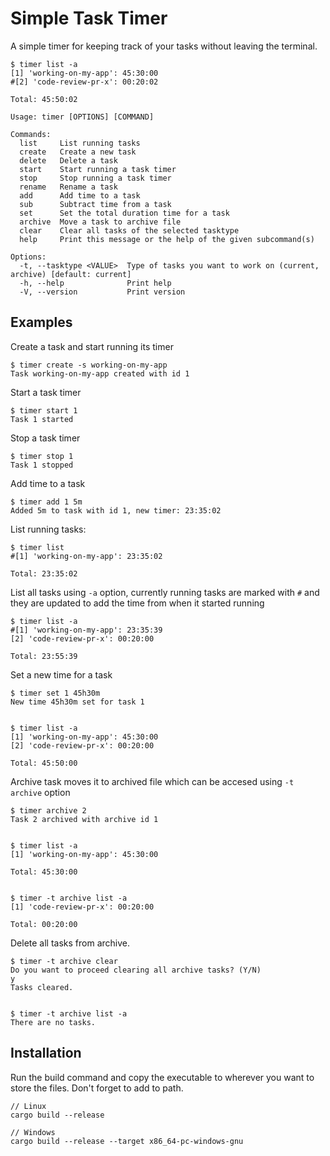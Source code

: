 # Simple Task Timer

A simple timer for keeping track of your tasks without leaving the terminal.

```
$ timer list -a
[1] 'working-on-my-app': 45:30:00
#[2] 'code-review-pr-x': 00:20:02

Total: 45:50:02
```

```
Usage: timer [OPTIONS] [COMMAND]

Commands:
  list     List running tasks
  create   Create a new task
  delete   Delete a task
  start    Start running a task timer
  stop     Stop running a task timer
  rename   Rename a task
  add      Add time to a task
  sub      Subtract time from a task
  set      Set the total duration time for a task
  archive  Move a task to archive file
  clear    Clear all tasks of the selected tasktype
  help     Print this message or the help of the given subcommand(s)

Options:
  -t, --tasktype <VALUE>  Type of tasks you want to work on (current, archive) [default: current]
  -h, --help              Print help
  -V, --version           Print version
```

## Examples

Create a task and start running its timer

```
$ timer create -s working-on-my-app
Task working-on-my-app created with id 1
```

Start a task timer

```
$ timer start 1
Task 1 started
```

Stop a task timer

```
$ timer stop 1
Task 1 stopped
```

Add time to a task

```
$ timer add 1 5m
Added 5m to task with id 1, new timer: 23:35:02
```

List running tasks:

```
$ timer list
#[1] 'working-on-my-app': 23:35:02

Total: 23:35:02
```

List all tasks using `-a` option, currently running tasks are marked with `#`
and they are updated to add the time from when it started running

```
$ timer list -a
#[1] 'working-on-my-app': 23:35:39
[2] 'code-review-pr-x': 00:20:00

Total: 23:55:39
```

Set a new time for a task

```
$ timer set 1 45h30m
New time 45h30m set for task 1


$ timer list -a
[1] 'working-on-my-app': 45:30:00
[2] 'code-review-pr-x': 00:20:00

Total: 45:50:00
```

Archive task moves it to archived file which can be accesed using `-t archive`
option

```
$ timer archive 2
Task 2 archived with archive id 1


$ timer list -a
[1] 'working-on-my-app': 45:30:00

Total: 45:30:00


$ timer -t archive list -a
[1] 'code-review-pr-x': 00:20:00

Total: 00:20:00
```

Delete all tasks from archive.

```
$ timer -t archive clear
Do you want to proceed clearing all archive tasks? (Y/N)
y
Tasks cleared.


$ timer -t archive list -a
There are no tasks.
```

## Installation

Run the build command and copy the executable to wherever you want to store the
files. Don't forget to add to path.

```
// Linux
cargo build --release

// Windows
cargo build --release --target x86_64-pc-windows-gnu
```
